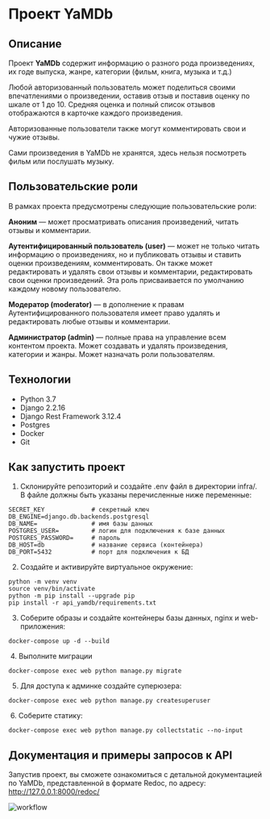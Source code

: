 # Проект YaMDb 

## Описание
Проект **YaMDb** содержит информацию о разного рода произведениях, их годе выпуска, жанре, категории (фильм, книга, музыка и т.д.)

Любой авторизованный пользователь может поделиться своими впечатлениями о произведении, оставив отзыв и поставив оценку по шкале от 1 до 10. Средняя оценка и полный список отзывов отображаются в карточке каждого произведения.

Авторизованные пользователи также могут комментировать свои и чужие отзывы.

Сами произведения в YaMDb не хранятся, здесь нельзя посмотреть фильм или послушать музыку. 

## Пользовательские роли
В рамках проекта предусмотрены следующие пользовательские роли:

**Аноним** — может просматривать описания произведений, читать отзывы и комментарии.

**Аутентифицированный пользователь (user)** — может не только читать информацию о произведениях, но и публиковать отзывы и ставить оценки произведениям, комментировать. Он также может редактировать и удалять свои отзывы и комментарии, редактировать свои оценки произведений. Эта роль присваивается по умолчанию каждому новому пользователю.

**Модератор (moderator)** — в дополнение к правам Аутентифицированного пользователя имеет право удалять и редактировать любые отзывы и комментарии.

**Администратор (admin)** — полные права на управление всем контентом проекта. Может создавать и удалять произведения, категории и жанры. Может назначать роли пользователям.


## Технологии
* Python 3.7
* Django 2.2.16
* Django Rest Framework 3.12.4
* Postgres
* Docker
* Git


## Как запустить проект

1. Склонируйте репозиторий и создайте .env файл в директории infra/.
В файле должны быть указаны перечисленные ниже переменные:
```
SECRET_KEY             # секретный ключ
DB_ENGINE=django.db.backends.postgresql
DB_NAME=               # имя базы данных
POSTGRES_USER=         # логин для подключения к базе данных
POSTGRES_PASSWORD=     # пароль
DB_HOST=db             # название сервиса (контейнера)
DB_PORT=5432           # порт для подключения к БД
```

2. Создайте и активируйте виртуальное окружение:
```
python -m venv venv
source venv/bin/activate
python -m pip install --upgrade pip
pip install -r api_yamdb/requirements.txt
```

3. Соберите образы и создайте контейнеры базы данных, nginx и web-приложения:
```
docker-compose up -d --build
```
​
4. Выполните миграции
```
docker-compose exec web python manage.py migrate
```

5. Для доступа к админке создайте суперюзера:
```
docker-compose exec web python manage.py createsuperuser 
```
​​
6. Соберите статику:
```
docker-compose exec web python manage.py collectstatic --no-input 
```


## Документация и примеры запросов к API
Запустив проект, вы сможете ознакомиться с детальной документацией по YaMDb, представленной в формате Redoc, по адресу:
<http://127.0.0.1:8000/redoc/>

![workflow](https://github.com/MarinaChernykh/yamdb_final/actions/workflows/yamdb_workflow.yml/badge.svg)